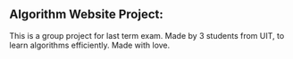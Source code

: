 ## Algorithm Website Project:

This is a group project for last term exam. Made by 3 students from UIT, to learn algorithms efficiently. Made with love.
